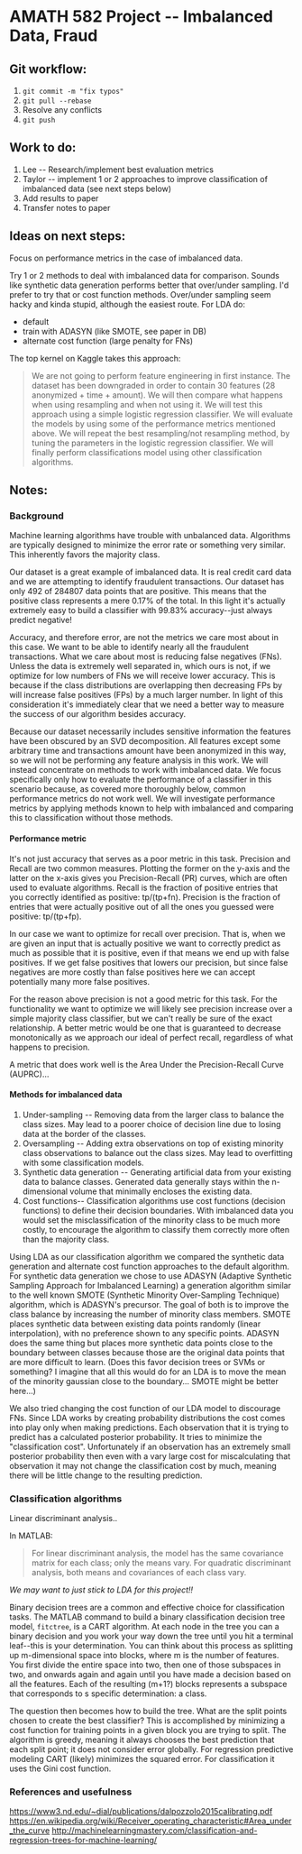 # AMATH 582 Project -- Imbalanced Data, Fraud

## Git workflow:
1. `git commit -m "fix typos"`
2. `git pull --rebase`
3. Resolve any conflicts
4. `git push`

## Work to do:
1. Lee -- Research/implement best evaluation metrics
2. Taylor -- implement 1 or 2 approaches to improve classification of imbalanced data (see next steps below)
4. Add results to paper
5. Transfer notes to paper

## Ideas on next steps:
Focus on performance metrics in the case of imbalanced data.

Try 1 or 2 methods to deal with imbalanced data for comparison. Sounds like synthetic data generation performs better that over/under sampling. I'd prefer to try that or cost function methods. Over/under sampling seem hacky and kinda stupid, although the easiest route.
For LDA do:
 - default
 - train with ADASYN (like SMOTE, see paper in DB)
 - alternate cost function (large penalty for FNs)

The top kernel on Kaggle takes this approach:
> We are not going to perform feature engineering in first instance. The dataset has been downgraded in order to contain 30 features (28 anonymized + time + amount).
> We will then compare what happens when using resampling and when not using it. We will test this approach using a simple logistic regression classifier.
> We will evaluate the models by using some of the performance metrics mentioned above.
> We will repeat the best resampling/not resampling method, by tuning the parameters in the logistic regression classifier.
> We will finally perform classifications model using other classification algorithms.


## Notes:

### Background
Machine learning algorithms have trouble with unbalanced data. Algorithms are typically designed to minimize the error rate or something very similar. This inherently favors the majority class.

Our dataset is a great example of imbalanced data. It is real credit card data and we are attempting to identify fraudulent transactions. Our dataset has only 492 of 284807 data points that are positive. This means that the positive class represents a mere 0.17% of the total. In this light it's actually extremely easy to build a classifier with 99.83% accuracy--just always predict negative!

Accuracy, and therefore error, are not the metrics we care most about in this case. We want to be able to identify nearly all the fraudulent transactions. What we care about most is reducing false negatives (FNs). Unless the data is extremely well separated in, which ours is not, if we optimize for low numbers of FNs we will receive lower accuracy. This is because if the class distributions are overlapping then decreasing FPs by will increase false positives (FPs) by a much larger number. In light of this consideration it's immediately clear that we need a better way to measure the success of our algorithm besides accuracy.

Because our dataset necessarily includes sensitive information the features have been obscured by an SVD decomposition. All features except some arbitrary time and transactions amount have been anonymized in this way, so we will not be performing any feature analysis in this work. We will instead concentrate on methods to work with imbalanced data. We focus specifically only how to evaluate the performance of a classifier in this scenario because, as covered more thoroughly below, common performance metrics do not work well. We will investigate performance metrics by applying methods known to help with imbalanced and comparing this to classification without those methods.



#### Performance metric

It's not just accuracy that serves as a poor metric in this task. Precision and Recall are two common measures. Plotting the former on the y-axis and the latter on the x-axis gives you Precision-Recall (PR) curves, which are often used to evaluate algorithms.
Recall is the fraction of positive entries that you correctly identified as positive: tp/(tp+fn).
Precision is the fraction of entries that were actually positive out of all the ones you guessed were positive: tp/(tp+fp).

In our case we want to optimize for recall over precision. That is, when we are given an input that is actually positive we want to correctly predict as much as possible that it is positive, even if that means we end up with false positives. If we get false positives that lowers our precision, but since false negatives are more costly than false positives here we can accept potentially many more false positives.  

For the reason above precision is not a good metric for this task. For the functionality we want to optimize we will likely see precision increase over a simple majority class classifier, but we can't really be sure of the exact relationship. A better metric would be one that is guaranteed to decrease monotonically as we approach our ideal of perfect recall, regardless of what happens to precision.

A metric that does work well is the Area Under the Precision-Recall Curve (AUPRC)...

#### Methods for imbalanced data
1. Under-sampling -- Removing data from the larger class to balance the class sizes. May lead to a poorer choice of decision line due to losing data at the border of the classes.
2. Oversampling -- Adding extra observations on top of existing minority class observations to balance out the class sizes. May lead to overfitting with some classification models.
3. Synthetic data generation -- Generating artificial data from your existing data to balance classes. Generated data generally stays within the n-dimensional volume that minimally encloses the existing data.
4. Cost functions-- Classification algorithms use cost functions (decision functions) to define their decision boundaries. With imbalanced data you would set the misclassification of the minority class to be much more costly, to encourage the algorithm to classify them correctly more often than the majority class.

Using LDA as our classification algorithm we compared the synthetic data generation and alternate cost function approaches to the default algorithm. For synthetic data generation we chose to use ADASYN (Adaptive Synthetic Sampling Approach for Imbalanced Learning) a generation algorithm similar to the well known SMOTE (Synthetic Minority Over-Sampling Technique) algorithm, which is ADASYN's precursor. The goal of both is to improve the class balance by increasing the number of minority class members. SMOTE places synthetic data between existing data points randomly (linear interpolation), with no preference shown to any specific points. ADASYN does the same thing but places more synthetic data points close to the boundary between classes because those are the original data points that are more difficult to learn.
(Does this favor decision trees or SVMs or something? I imagine that all this would do for an LDA is to move the mean of the minority gaussian close to the boundary... SMOTE might be better here...)

We also tried changing the cost function of our LDA model to discourage FNs. Since LDA works by creating probability distributions the cost comes into play only when making predictions. Each observation that it is trying to predict has a calculated posterior probability. It tries to minimize the "classification cost". Unfortunately if an observation has an extremely small posterior probability then even with a vary large cost for miscalculating that observation it may not change the classification cost by much, meaning there will be little change to the resulting prediction.

### Classification algorithms
Linear discriminant analysis..

In MATLAB:
> For linear discriminant analysis, the model has the same covariance matrix for each class; only the means vary.
> For quadratic discriminant analysis, both means and covariances of each class vary.

 *We may want to just stick to LDA for this project!!*

Binary decision trees are a common and effective choice for classification tasks. The MATLAB command to build a binary classification decision tree model, `fitctree`, is a CART algorithm. At each node in the tree you can a binary decision and you work your way down the tree until you hit a terminal leaf--this is your determination. You can think about this process as splitting up m-dimensional space into blocks, where m is the number of features. You first divide the entire space into two, then one of those subspaces in two, and onwards again and again until you have made a decision based on all the features. Each of the resulting (m+1?) blocks represents a subspace that corresponds to s specific determination: a class.

The question then becomes how to build the tree. What are the split points chosen to create the best classifier? This is accomplished by minimizing a cost function for training points in a given block you are trying to split. The algorithm is greedy, meaning it always chooses the best prediction that each split point; it does not consider error globally. For regression predictive modeling CART (likely) minimizes the squared error. For classification it uses the Gini cost function.




### References and usefulness
https://www3.nd.edu/~dial/publications/dalpozzolo2015calibrating.pdf
https://en.wikipedia.org/wiki/Receiver_operating_characteristic#Area_under_the_curve
http://machinelearningmastery.com/classification-and-regression-trees-for-machine-learning/

